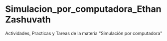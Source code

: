 # Simulacion_por_computadora_EthanZashuvath
Actividades, Practicas y Tareas de la materia "Simulación por computadora"

